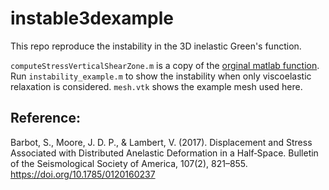 # instable3dexample

This repo reproduce the instability in the 3D inelastic Green's function.

`computeStressVerticalShearZone.m` is a copy of the [orginal matlab function](https://bitbucket.org/sbarbot/bssa-2016237/src/master/). Run `instability_example.m`
to show the instability when only viscoelastic relaxation is considered. `mesh.vtk` shows the example mesh used here.

## Reference:

Barbot, S., Moore, J. D. P., & Lambert, V. (2017). Displacement and Stress Associated with Distributed Anelastic Deformation in a Half‐Space. Bulletin of the Seismological Society of America, 107(2), 821–855. https://doi.org/10.1785/0120160237
